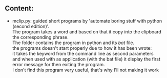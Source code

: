 ## Content:
- mclip.py: guided short programs by 'automate boring stuff with python (second edition)'.
<br> The program takes a word and based on that it copy into the clipboard
<br> the corresponding phrase. 
<br> The folder contains the program in python and its *bat* file.
<br> the programs doesn't start properly due to how it has been wrote:
<br> it takes the keyword from the command line as second parameters 
<br> and when used with as application (with the bat file) it display the first
<br> error message for then exiting the program.
<br> I don't find this program very useful, that's why I'll not making it work